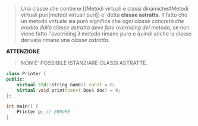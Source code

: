 >Una classe che contiene [[Metodi virtuali e classi dinamiche#Metodi virtuali puri|metodi virtuali puri]] e' detta **classe astratta**. Il fatto che un metodo virtuale sia puro significa che *ogni classe concreta che eredita dalla classe astratta deve fare overriding del metodo*, se non viene fatto l'overriding il metodo rimane puro e quindi anche la classe derivata rimane una *classe astratta*.

**ATTENZIONE**
>NON E' POSSIBILE ISTANZIARE CLASSI ASTRATTE.

```cpp
class Printer {
public:
	virtual std::string name() const = 0;
	virtual void print(const Doc& doc) = 0;
};

int main() {
	Printer p; // ERRORE
}
```